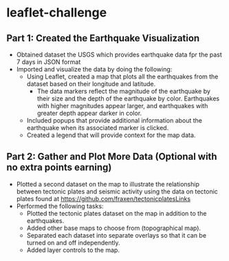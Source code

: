 # leaflet-challenge
## Part 1: Created the Earthquake Visualization
- Obtained dataset the USGS which provides earthquake data fpr the past 7 days in JSON format
- Imported and visualize the data by doing the following:
    - Using Leaflet, created a map that plots all the earthquakes from the dataset based on their longitude and latitude.
        - The data markers reflect the magnitude of the earthquake by their size and the depth of the earthquake by color. Earthquakes with higher magnitudes appear larger, and earthquakes with greater depth appear darker in color.
    - Included popups that provide additional information about the earthquake when its associated marker is clicked.
    - Created a legend that will provide context for the map data.
## Part 2: Gather and Plot More Data (Optional with no extra points earning)
- Plotted a second dataset on the map to illustrate the relationship between tectonic plates and seismic activity using the data on tectonic plates found at https://github.com/fraxen/tectonicplatesLinks 
- Performed the following tasks:
    - Plotted the tectonic plates dataset on the map in addition to the earthquakes.
    - Added other base maps to choose from (topographical map).
    - Separated each dataset into separate overlays so that it can be turned on and off independently.
    - Added layer controls to the map.